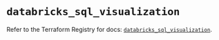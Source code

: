 # `databricks_sql_visualization`

Refer to the Terraform Registry for docs: [`databricks_sql_visualization`](https://registry.terraform.io/providers/databricks/databricks/1.73.0/docs/resources/sql_visualization).
